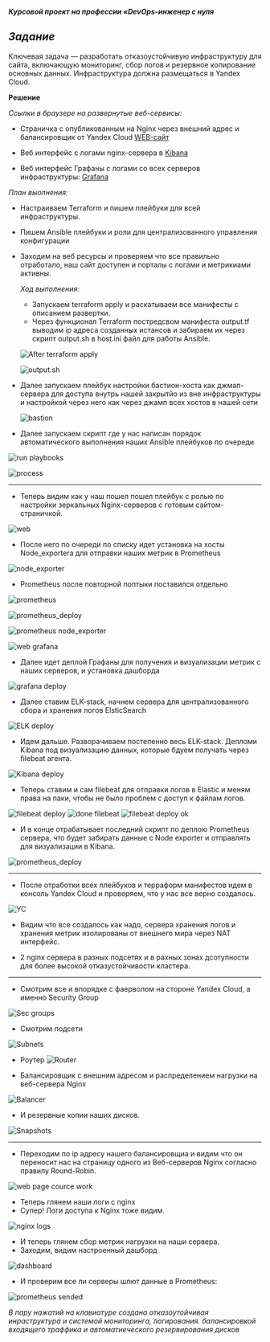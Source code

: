 ***Курсовой проект на профессии «DevOps-инженер с нуля***

*Задание*
----
Ключевая задача — разработать отказоустойчивую инфраструктуру для сайта, включающую мониторинг, сбор логов и резервное копирование основных данных. Инфраструктура должна размещаться в Yandex Cloud.

**Решение**

*Ссылки в браузере на развернутые веб-сервисы:*
- Страничка с опубликованным на Nginx через внешний адрес и балансировщик от Yandex Cloud [WEB-сайт](http://158.160.137.9/)
- Веб интерфейс с логами nginx-сервера в [Kibana](http://158.160.96.134:5601/app/discover#/?_g=(filters:!(),refreshInterval:(pause:!t,value:0),time:(from:now-15m,to:now))&_a=(columns:!(),filters:!(),index:dba56bd0-3611-11ef-8806-290a3ef9f9f8,interval:auto,query:(language:kuery,query:''),sort:!(!('@timestamp',desc))))

- Веб интерфейс Графаны с логами со всех серверов инфраструктуры: [Grafana](http://158.160.47.100:3000/explore?orgId=1&left=%7B%22datasource%22:%22PBFA97CFB590B2093%22,%22queries%22:%5B%7B%22refId%22:%22A%22,%22datasource%22:%7B%22type%22:%22prometheus%22,%22uid%22:%22PBFA97CFB590B2093%22%7D,%22editorMode%22:%22builder%22,%22expr%22:%22node_exporter_build_info%7Bgoversion%3D%5C%22go1.18.1%5C%22%7D%22,%22legendFormat%22:%22__auto%22,%22range%22:true,%22instant%22:true%7D%5D,%22range%22:%7B%22from%22:%22now-5m%22,%22to%22:%22now%22%7D%7D)

*План выолнения:*  


- Настраиваем Terraform и пишем плейбуки для всей инфраструктуры.
- Пишем Ansible плейбуки и роли для централизованного управления конфигурации
- Заходим на веб ресурсы и проверяем что все правильно отработало, наш сайт доступен и порталы с логами и метрикиами активны.

  *Ход выполнения:*

  - Запускаем terraform apply и раскатываем все манифесты с описанием развертки.
  - Через функционал Terraform постредсвом манифеста output.tf выводим ip адреса созданных истансов и забираем их через скрипт output.sh в host.ini файл для работы Ansible.
  
   ![After terraform apply](https://github.com/sash3939/Cource_work/assets/156709540/0545bbf8-a749-4ac2-985d-74abee5fa630)

   ![output.sh](https://github.com/sash3939/Cource_work/assets/156709540/9a16ffcd-eda3-4242-aaa1-53d86acef97b)


  
- Далее запускаем плейбук настройки бастион-хоста как джмап-сервера для доступа внутрь нашей закрытйо из вне инфраструктуры и настройкой через него как через джамп всех хостов в нашей сети

  ![bastion](https://github.com/sash3939/Cource_work/assets/156709540/70684e53-56c5-4e9e-bb8a-1a892a10f87b)



 - Далее запускаем скрипт где у нас написан порядок автоматического выполнения наших Ansible плейбуков по очереди

  ![run playbooks](https://github.com/sash3939/Cource_work/assets/156709540/b76ff9bf-aea2-48c1-9a32-66ec08815a81)

  ![process](https://github.com/sash3939/Cource_work/assets/156709540/75331a68-371b-45db-b97a-8821a6dc4c96)

-----

  - Теперь видим как у наш пошел пошел плейбук с ролью по настройки зеркальных Nginx-серверов с готовым сайтом-страничкой.

  ![web](https://github.com/sash3939/Cource_work/assets/156709540/57fb1ec8-a5ff-458f-a9a4-db36908a2b5a)


  - После него по очереди по списку идет установка на хосты Node_exportera для отправки наших метрик в Prometheus

   ![node_exporter](https://github.com/sash3939/Cource_work/assets/156709540/c120ce9e-e0b8-498c-b45e-8bef854270bd)

  - Prometheus после повторной поптыки поставился отдельно

   ![prometheus](https://github.com/sash3939/Cource_work/assets/156709540/f0223f05-e0e1-448e-933c-dddbe5c599b6)

   ![prometheus_deploy](https://github.com/sash3939/Cource_work/assets/156709540/419365ec-c87b-462c-bc1a-9f902b470373)

   ![prometheus node_exporter](https://github.com/sash3939/Cource_work/assets/156709540/09c35d25-4883-4419-922d-2bcee7ff3fa5)

   ![web grafana](https://github.com/sash3939/Cource_work/assets/156709540/0383b749-693d-4aad-b3a9-0e0f6caf3fb0)


  - Далее идет деплой Графаны для получения и визуализации метрик с наших серверов, и установка дашборда

   ![grafana deploy](https://github.com/sash3939/Cource_work/assets/156709540/6c949455-5ae0-4ad4-bdb3-d1e29e36a7f6)


  - Далее ставим ELK-stack, начнем сервера для централизованного сбора и хранения логов ElsticSearch

   ![ELK deploy](https://github.com/sash3939/Cource_work/assets/156709540/a925a8f4-3dea-43fd-a55e-f685fd7a7de4)


 - Идем дальше. Разворачиваем постепенно весь ELK-stack. Депломи Kibana под визуализацию данных, которые бдуем получать через filebeat агента.

![Kibana deploy](https://github.com/sash3939/Cource_work/assets/156709540/504dd92c-3e43-47a0-98a8-380c6f2a15e4)

  
- Теперь ставим и сам filebeat для отправки логов в Elastic и меням права на паки, чтобы не было проблем с доступ к файлам логов.

![filebeat deploy](https://github.com/sash3939/Cource_work/assets/156709540/fd89f50b-5da7-48e0-b210-3a879ba72e9f)
![done filebeat](https://github.com/sash3939/Cource_work/assets/156709540/124bbd0b-7b93-48b0-b3c4-867123171af9)
![filebeat deploy ok](https://github.com/sash3939/Cource_work/assets/156709540/4250a0d0-b516-4fd8-818e-72affd1830b3)


- И в конце отрабатывает последний скрипт по деплою Prometheus сервера, что будет забирать данные с Node exporter и отправлять для визуализации в Kibana.

![prometheus_deploy](https://github.com/sash3939/Cource_work/assets/156709540/4361175b-c199-4a72-9aa1-78ddda1ceaad)


----

- После отработки всех плейбуков и терраформ манифестов идем в консоль Yandex Cloud и проверяем, что у нас все верно создалось.

![YC](https://github.com/sash3939/Cource_work/assets/156709540/fe2a22bf-9148-4d4d-8811-2ce4dad70055)

- Видим что все создалось как надо, сервера хранения логов и хранения метрик изолированы от внешнего мира через NAT интерфейс.

- 2 nginx сервера в разных подсетях и в рахных зонах дсотупности для более высокой отказустойчивости кластера.

-------

- Смотрим все и впорядке с фаерволом на стороне Yandex Cloud, а именно Security Group

![Sec groups](https://github.com/sash3939/Cource_work/assets/156709540/8673fb5d-f298-420d-a44b-3785a5316310)

  
- Смотрим подсети

![Subnets](https://github.com/sash3939/Cource_work/assets/156709540/685ca5e1-e8ac-419f-8cc0-cc03212fa43d)


- Роутер
 ![Router](https://github.com/sash3939/Cource_work/assets/156709540/58207dc9-a96f-4138-a1e6-5439add3141e)


- Балансировщик с внешним адресом и распределением нагрузки на веб-сервера Nginx

 ![Balancer](https://github.com/sash3939/Cource_work/assets/156709540/b38826e6-ab8f-4916-a115-cbd407066cef)


- И резервные копии наших дисков.

![Snapshots](https://github.com/sash3939/Cource_work/assets/156709540/70399f6e-67c2-47c7-bf89-ac752a6b1bdc)

----

- Переходим по ip адресу нашего балансировщиа и видим что он переносит нас на страницу одного из Веб-серверов Nginx согласно правилу Round-Robin.

![web page cource work](https://github.com/sash3939/Cource_work/assets/156709540/f32f597a-5f85-430d-9abf-08404c24f3af)


- Теперь глянем наши логи с nginx
- Супер! Логи доступа к Nginx тоже видим.

![nginx logs](https://github.com/sash3939/Cource_work/assets/156709540/120f8ec5-6657-4052-9e33-7d128f4edbed)

- И теперь глянем сбор метрик нагрузки на наши сервера.
- Заходим, видим настроенный дашборд

![dashboard](https://github.com/sash3939/Cource_work/assets/156709540/73efa5e8-a856-47ba-8b44-2e65f95f5819)


- И проверим все ли серверы шлют данные в Prometheus:

![prometheus sended](https://github.com/sash3939/Cource_work/assets/156709540/1f15dd6b-43c7-4134-b2d1-f5b9303eaa9f)



*В пару нажатий на клавиатуре создана отказоутойчивая инраструктура и системой мониторинга, логирования. балансировкой входящего траффика и автоматиеческого резервирования дисков*


  



    
